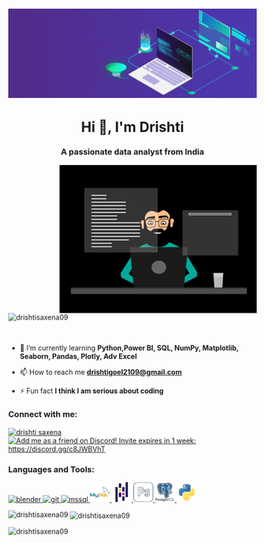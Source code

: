 ![logo](https://github.com/codewithkryptora/CodeWithKryptora/blob/main/header_gif.gif)

<h1 align="center">Hi 👋, I'm Drishti</h1>
<h3 align="center">A passionate data analyst from India</h3>

<img align="right" alt="Kryptora" width="400" src="https://github.com/codewithkryptora/CodeWithKryptora/blob/main/programmer.gif">


<p align="left"> <img src="https://komarev.com/ghpvc/?username=drishtisaxena09&label=Profile%20views&color=0e75b6&style=flat" alt="drishtisaxena09" /> </p>

<p align="left"> <a href="https://twitter.com/" target="blank"><img src="https://img.shields.io/twitter/follow/?logo=twitter&style=for-the-badge" alt="" /></a> </p>

- 🌱 I’m currently learning **Python,Power BI, SQL, NumPy, Matplotlib, Seaborn, Pandas, Plotly, Adv Excel**

- 📫 How to reach me **drishtigoel2109@gmail.com**

- ⚡ Fun fact **I think I am serious about coding**

<h3 align="left">Connect with me:</h3>
<p align="left">
<a href="https://linkedin.com/in/drishti saxena" target="blank"><img align="center" src="https://raw.githubusercontent.com/rahuldkjain/github-profile-readme-generator/master/src/images/icons/Social/linked-in-alt.svg" alt="drishti saxena" height="30" width="40" /></a>
<a href="https://discord.gg/Add me as a friend on Discord! Invite expires in 1 week: https://discord.gg/c8JWBVhT" target="blank"><img align="center" src="https://raw.githubusercontent.com/rahuldkjain/github-profile-readme-generator/master/src/images/icons/Social/discord.svg" alt="Add me as a friend on Discord! Invite expires in 1 week: https://discord.gg/c8JWBVhT" height="30" width="40" /></a>
</p>

<h3 align="left">Languages and Tools:</h3>
<p align="left"> <a href="https://www.blender.org/" target="_blank" rel="noreferrer"> <img src="https://download.blender.org/branding/community/blender_community_badge_white.svg" alt="blender" width="40" height="40"/> </a> <a href="https://git-scm.com/" target="_blank" rel="noreferrer"> <img src="https://www.vectorlogo.zone/logos/git-scm/git-scm-icon.svg" alt="git" width="40" height="40"/> </a> <a href="https://www.microsoft.com/en-us/sql-server" target="_blank" rel="noreferrer"> <img src="https://www.svgrepo.com/show/303229/microsoft-sql-server-logo.svg" alt="mssql" width="40" height="40"/> </a> <a href="https://www.mysql.com/" target="_blank" rel="noreferrer"> <img src="https://raw.githubusercontent.com/devicons/devicon/master/icons/mysql/mysql-original-wordmark.svg" alt="mysql" width="40" height="40"/> </a> <a href="https://pandas.pydata.org/" target="_blank" rel="noreferrer"> <img src="https://raw.githubusercontent.com/devicons/devicon/2ae2a900d2f041da66e950e4d48052658d850630/icons/pandas/pandas-original.svg" alt="pandas" width="40" height="40"/> </a> <a href="https://www.photoshop.com/en" target="_blank" rel="noreferrer"> <img src="https://raw.githubusercontent.com/devicons/devicon/master/icons/photoshop/photoshop-line.svg" alt="photoshop" width="40" height="40"/> </a> <a href="https://www.postgresql.org" target="_blank" rel="noreferrer"> <img src="https://raw.githubusercontent.com/devicons/devicon/master/icons/postgresql/postgresql-original-wordmark.svg" alt="postgresql" width="40" height="40"/> </a> <a href="https://www.python.org" target="_blank" rel="noreferrer"> <img src="https://raw.githubusercontent.com/devicons/devicon/master/icons/python/python-original.svg" alt="python" width="40" height="40"/> </a> </p>

<p><img align="left" src="https://github-readme-stats.vercel.app/api/top-langs?username=drishtisaxena09&show_icons=true&locale=en&layout=compact" alt="drishtisaxena09" /></p>

<p>&nbsp;<img align="center" src="https://github-readme-stats.vercel.app/api?username=drishtisaxena09&show_icons=true&locale=en" alt="drishtisaxena09" /></p>

<p><img align="center" src="https://github-readme-streak-stats.herokuapp.com/?user=drishtisaxena09&" alt="drishtisaxena09" /></p>
